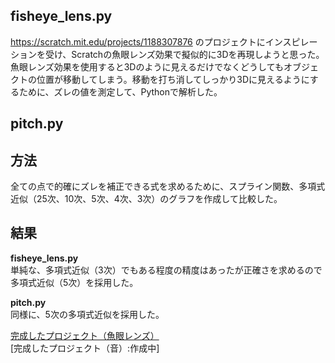 ## fisheye_lens.py
https://scratch.mit.edu/projects/1188307876
のプロジェクトにインスピレーションを受け、Scratchの魚眼レンズ効果で擬似的に3Dを再現しようと思った。
魚眼レンズ効果を使用すると3Dのように見えるだけでなくどうしてもオブジェクトの位置が移動してしまう。移動を打ち消してしっかり3Dに見えるようにするために、ズレの値を測定して、Pythonで解析した。

## pitch.py

## 方法
全ての点で的確にズレを補正できる式を求めるために、スプライン関数、多項式近似（25次、10次、5次、4次、3次）のグラフを作成して比較した。

## 結果
**fisheye_lens.py**  
単純な、多項式近似（3次）でもある程度の精度はあったが正確さを求めるので多項式近似（5次）を採用した。  

**pitch.py**  
同様に、5次の多項式近似を採用した。  

[完成したプロジェクト（魚眼レンズ）](https://scratch.mit.edu/projects/1188323709/)  
[完成したプロジェクト（音）:作成中]
